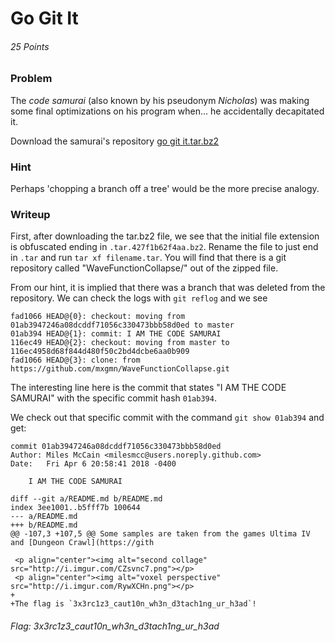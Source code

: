 # Go Git It
###### 25 Points


### Problem
The <i>code samurai</i> (also known by his pseudonym <i>Nicholas</i>) was making some final optimizations on his program when... he accidentally decapitated it.

Download the samurai's repository [go git it.tar.bz2](https://2018.pactf.com/static/ctfproblems/1c4e67a4-9fd7-4d11-b8e1-5f528344c01b/go_git_it.tar.427f1b62f4aa.bz2)

### Hint
Perhaps 'chopping a branch off a tree' would be the more precise analogy.

### Writeup
First, after downloading the tar.bz2 file, we see that the initial file extension is obfuscated ending in `.tar.427f1b62f4aa.bz2`. Rename the file to just end in `.tar` and run `tar xf filename.tar`. You will find that there is a git repository called "WaveFunctionCollapse/" out of the zipped file.

From our hint, it is implied that there was a branch that was deleted from the repository. We can check the logs with `git reflog` and we see
```git
fad1066 HEAD@{0}: checkout: moving from 01ab3947246a08dcddf71056c330473bbb58d0ed to master
01ab394 HEAD@{1}: commit: I AM THE CODE SAMURAI
116ec49 HEAD@{2}: checkout: moving from master to 116ec4958d68f844d480f50c2bd4dcbe6aa0b909
fad1066 HEAD@{3}: clone: from https://github.com/mxgmn/WaveFunctionCollapse.git
```

The interesting line here is the commit that states "I AM THE CODE SAMURAI" with the specific commit hash `01ab394`.

We check out that specific commit with the command `git show 01ab394` and get:
```git
commit 01ab3947246a08dcddf71056c330473bbb58d0ed
Author: Miles McCain <milesmcc@users.noreply.github.com>
Date:   Fri Apr 6 20:58:41 2018 -0400

    I AM THE CODE SAMURAI

diff --git a/README.md b/README.md
index 3ee1001..b5fff7b 100644
--- a/README.md
+++ b/README.md
@@ -107,3 +107,5 @@ Some samples are taken from the games Ultima IV and [Dungeon Crawl](https://gith

 <p align="center"><img alt="second collage" src="http://i.imgur.com/CZsvnc7.png"></p>
 <p align="center"><img alt="voxel perspective" src="http://i.imgur.com/RywXCHn.png"></p>
+
+The flag is `3x3rc1z3_caut10n_wh3n_d3tach1ng_ur_h3ad`!
```

###### Flag: 3x3rc1z3_caut10n_wh3n_d3tach1ng_ur_h3ad
